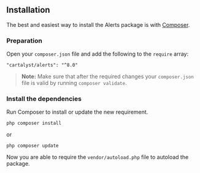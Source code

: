 ## Installation

The best and easiest way to install the Alerts package is with [Composer](http://getcomposer.org).

### Preparation

Open your `composer.json` file and add the following to the `require` array:

	"cartalyst/alerts": "^8.0"

> **Note:** Make sure that after the required changes your `composer.json` file is valid by running `composer validate`.

### Install the dependencies

Run Composer to install or update the new requirement.

    php composer install

or

    php composer update

Now you are able to require the `vendor/autoload.php` file to autoload the package.

